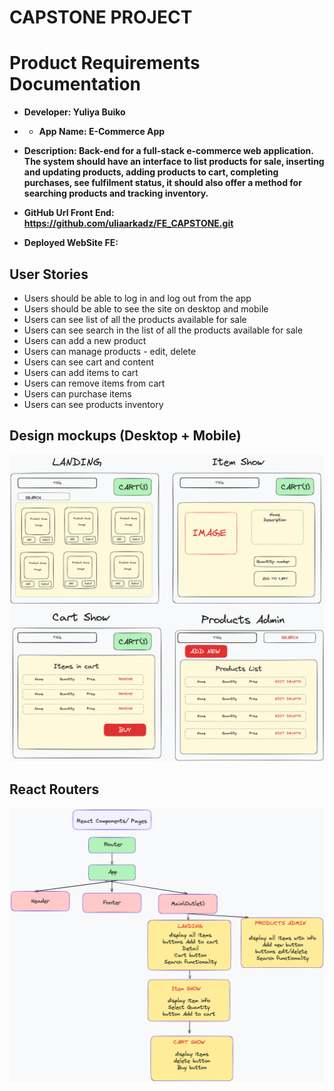 # CAPSTONE PROJECT

# Product Requirements Documentation

- **Developer: Yuliya Buiko**
- - **App Name: E-Commerce App**
- **Description: Back-end for a full-stack e-commerce web application. The system should have an interface to list products for sale, inserting and updating products, adding products to cart, completing purchases, see fulfilment status, it should also offer a method for searching products and tracking inventory.**

- **GitHub Url Front End: https://github.com/uliaarkadz/FE_CAPSTONE.git**
- **Deployed WebSite FE:**

## User Stories

- Users should be able to log in and log out from the app
- Users should be able to see the site on desktop and mobile
- Users can see list of all the products available for sale
- Users can see search in the list of all the products available for sale
- Users can add a new product
- Users can manage products - edit, delete
- Users can see cart and content
- Users can add items to cart
- Users can remove items from cart
- Users can purchase items
- Users can see products inventory

## Design mockups (Desktop + Mobile)

![Design mockup](./img/mockup.png)

## React Routers

![React Routers](./img/react_components.png)
